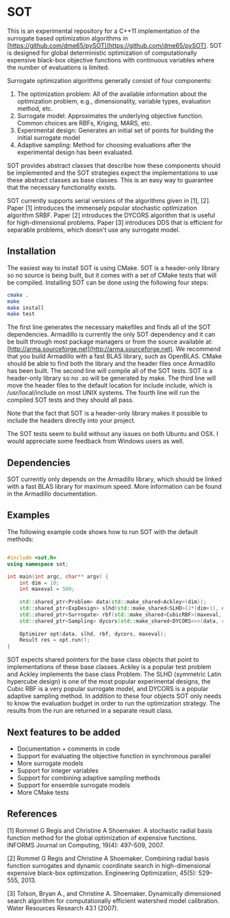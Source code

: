 # SOT
This is an experimental repository for a C++11 implementation of the surrogate based optimization algorithms in [https://github.com/dme65/pySOT](https://github.com/dme65/pySOT). SOT is designed for  global deterministic optimization of computationally expensive black-box objective functions with continuous variables where the number of evaluations is limited.

Surrogate optimization algorithms generally consist of four components:

1. The optimization problem: All of the available information about the optimization problem, e.g., dimensionality, variable types, evaluation method, etc.
2. Surrogate model: Approximates the underlying objective function. Common choices are RBFs, Kriging, MARS, etc.
3. Experimental design: Generates an initial set of points for building the initial surrogate model
4. Adaptive sampling: Method for choosing evaluations after the experimental design has been evaluated.

SOT provides abstract classes that describe how these components should be implemented and the SOT strategies expect the implementations to use these abstract classes as base classes. This is an easy way to guarantee that the necessary functionality exists.

SOT currently supports serial versions of the algorithms given in [1], [2]. Paper [1] introduces the immensely popular stochastic optimization algorithm SRBF. Paper [2] introduces the DYCORS algorithm that is useful for high-dimensional problems. Paper [3] introduces DDS that is efficient for separable problems, which doesn't use any surrogate model.

## Installation

The easiest way to install SOT is using CMake. SOT is a header-only library so no source is being built, but it comes with a set of CMake tests that will be compiled. Installing SOT can be done using the following four steps:

``` bash
cmake .
make
make install
make test
```

The first line generates the necessary makefiles and finds all of the SOT dependencies. Armadillo is currently the only SOT dependency and it can be built through most package managers or from the source available at: [http://arma.sourceforge.net](http://arma.sourceforge.net). We recommend that you build Armadillo with a fast BLAS library, such as OpenBLAS. CMake should be able to find both the library and the header files once Armadillo has been built. The second line will compile all of the SOT tests. SOT is a header-only library so no .so will be generated by make. The third line will move the header files to the default location for include include, which is /usr/local/include on most UNIX systems. The fourth line will run the compiled SOT tests and they should all pass.

Note that the fact that SOT is a header-only library makes it possible to include the headers directly into your project.

The SOT tests seem to build without any issues on both Ubuntu and OSX. I would appreciate some feedback from Windows users as well.

## Dependencies

SOT currently only depends on the Armadillo library, which should be linked with a fast BLAS library for maximum speed. More information can be found in the Armadillo documentation.

## Examples

The following example code shows how to run SOT with the default methods:

``` cpp

#include <sot.h>
using namespace sot;

int main(int argc, char** argv) {
    int dim = 10;
    int maxeval = 500;
    
    std::shared_ptr<Problem> data(std::make_shared<Ackley>(dim));
    std::shared_ptr<ExpDesign> slhd(std::make_shared<SLHD>(2*(dim+1), dim));
    std::shared_ptr<Surrogate> rbf(std::make_shared<CubicRBF>(maxeval, dim, data->lbound(), data->rbound()));
    std::shared_ptr<Sampling> dycors(std::make_shared<DYCORS<>>(data, rbf, 100*dim, maxeval - slhd->npts()));
    
    Optimizer opt(data, slhd, rbf, dycors, maxeval);
    Result res = opt.run();
} 
```

SOT expects shared pointers for the base class objects that point to implementations of these base classes. Ackley is a popular test problem and Ackley implements the base class Problem. The SLHD (symmetric Latin hypercube design) is one of the most popular experimental designs, the Cubic RBF is a very popular surrogate model, and DYCORS is a popular adaptive sampling method. In addition to these four objects SOT only needs to know the evaluation budget in order to run the optimization strategy. The results from the run are returned in a separate result class.

## Next features to be added

* Documentation + comments in code
* Support for evaluating the objective function in synchronous parallel
* More surrogate models
* Support for integer variables
* Support for combining adaptive sampling methods
* Support for ensemble surrogate models
* More CMake tests

## References

[1] Rommel G Regis and Christine A Shoemaker. A stochastic radial basis function method for the global optimization of expensive functions. INFORMS Journal on Computing, 19(4): 497–509, 2007.
[2] Rommel G Regis and Christine A Shoemaker. Combining radial basis function surrogates and dynamic coordinate search in high-dimensional expensive black-box optimization. Engineering Optimization, 45(5): 529–555, 2013.[3] Tolson, Bryan A., and Christine A. Shoemaker. Dynamically dimensioned search algorithm for computationally efficient watershed model calibration. Water Resources Research 43.1 (2007).